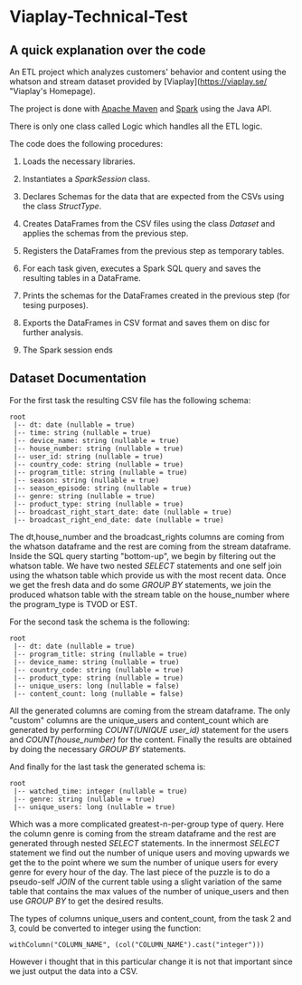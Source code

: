 # Viaplay-Technical-Test

## A quick explanation over the code

An ETL project which analyzes customers' behavior and content using the whatson and stream dataset provided by [Viaplay](https://viaplay.se/ "Viaplay's Homepage).

The project is done with [Apache Maven](https://maven.apache.org/ "Apache Maven Homepage") and 
[Spark](https://spark.apache.org/docs/latest/ "Apache Spark Latest Doc Page") using the Java API. 

There is only one class called Logic which handles all the ETL logic.

The code does the following procedures:

1. Loads the necessary libraries.

2. Instantiates a *SparkSession* class.

3. Declares Schemas for the data that are expected from the CSVs using the class *StructType*.  

4. Creates DataFrames from the CSV files using the class *Dataset<Row>* and applies the schemas from the previous step.

5. Registers the DataFrames from the previous step as temporary tables.

6. For each task given, executes a Spark SQL query and saves the resulting tables in a DataFrame.

7. Prints the schemas for the DataFrames created in the previous step (for tesing purposes).

8. Exports the DataFrames in CSV format and saves them on disc for further analysis.

9. The Spark session ends

## Dataset Documentation

For the first task the resulting CSV file has the following schema:

```
root
 |-- dt: date (nullable = true)
 |-- time: string (nullable = true)
 |-- device_name: string (nullable = true)
 |-- house_number: string (nullable = true)
 |-- user_id: string (nullable = true)
 |-- country_code: string (nullable = true)
 |-- program_title: string (nullable = true)
 |-- season: string (nullable = true)
 |-- season_episode: string (nullable = true)
 |-- genre: string (nullable = true)
 |-- product_type: string (nullable = true)
 |-- broadcast_right_start_date: date (nullable = true)
 |-- broadcast_right_end_date: date (nullable = true)
```
The dt,house_number and the broadcast_rights columns are coming from the whatson dataframe and the rest are coming from the stream dataframe. Inside the SQL query starting "bottom-up", we begin by filtering out the whatson table. We have two nested *SELECT* statements and one self join using the whatson table which provide us with the most recent data. Once we get the fresh data and do some *GROUP BY* statements, we join the produced whatson table with the stream table on the house_number where the program_type is TVOD or EST.  

For the second task the schema is the following:
```
root
 |-- dt: date (nullable = true)
 |-- program_title: string (nullable = true)
 |-- device_name: string (nullable = true)
 |-- country_code: string (nullable = true)
 |-- product_type: string (nullable = true)
 |-- unique_users: long (nullable = false)
 |-- content_count: long (nullable = false)
 ```
All the generated columns are coming from the stream dataframe. The only "custom" columns are the unique_users and content_count which are generated by performing *COUNT(UNIQUE user_id)* statement for the users and *COUNT(house_number)* for the content. Finally the results are obtained by doing the necessary *GROUP BY* statements. 
 
And finally for the last task the generated schema is:
```
root
 |-- watched_time: integer (nullable = true)
 |-- genre: string (nullable = true)
 |-- unique_users: long (nullable = true)
```
Which was a more complicated greatest-n-per-group type of query. Here the column genre is coming from the stream dataframe and the rest are generated through nested *SELECT* statements. In the innermost *SELECT* statement we find out the number of unique users and moving upwards we get the to the point where we sum the number of unique users for every genre for every hour of the day. The last piece of the puzzle is to do a pseudo-self *JOIN* of the current table using a slight variation of the same table that contains the max values of the number of unique_users and then use *GROUP BY* to get the desired results. 

The types of columns unique_users and content_count, from the task 2 and 3, could be converted to integer using the function:
```
withColumn("COLUMN_NAME", (col("COLUMN_NAME").cast("integer")))
```
However i thought that in this particular change it is not that important since we just output the data into a CSV.
